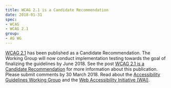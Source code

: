 ```yaml
---
title: WCAG 2.1 is a Candidate Recommendation
date: 2018-01-31
spec: 
- WCAG
- WCAG 2.1
group:
- AG WG
---
```


[WCAG 2.1](https://www.w3.org/TR/2018/CR-WCAG21-20180130/) has been published as a Candidate Recommendation. The Working Group will now conduct implementation testing towards the goal of finalizing the guidelines by June 2018. See the post [WCAG 2.1 is a Candidate Recommendation](https://www.w3.org/blog/2018/01/wcag21-cr/) for more information about this publication. Please submit comments by 30 March 2018. Read about the [Accessibility Guidelines Working Group](https://www.w3.org/WAI/GL/) and the [Web Accessibility Initiative (WAI)](http://www.w3.org/WAI/).
